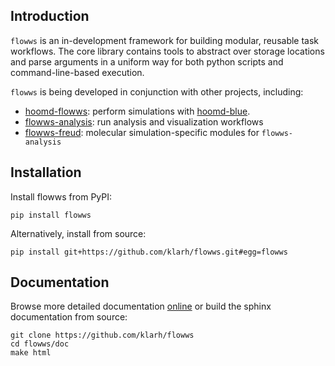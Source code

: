 
## Introduction

`flowws` is an in-development framework for building modular, reusable
task workflows. The core library contains tools to abstract over
storage locations and parse arguments in a uniform way for both python
scripts and command-line-based execution.

`flowws` is being developed in conjunction with other projects, including:

- [hoomd-flowws](https://github.com/klarh/hoomd_flowws): perform simulations with [hoomd-blue](https://github.com/glotzerlab/hoomd-blue).
- [flowws-analysis](https://github.com/klarh/flowws-analysis): run analysis and visualization workflows
- [flowws-freud](https://github.com/klarh/flowws-freud): molecular simulation-specific modules for `flowws-analysis`

## Installation

Install flowws from PyPI:

```
pip install flowws
```

Alternatively, install from source:

```
pip install git+https://github.com/klarh/flowws.git#egg=flowws
```

## Documentation

Browse more detailed documentation
[online](https://flowws.readthedocs.io) or build the sphinx
documentation from source:

```
git clone https://github.com/klarh/flowws
cd flowws/doc
make html
```
